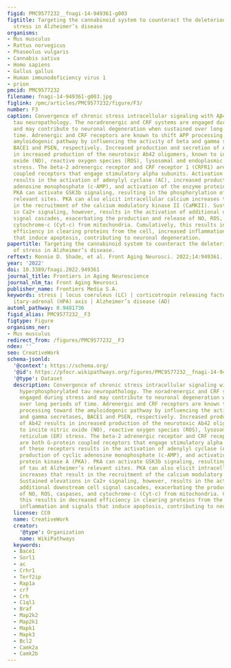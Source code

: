```yaml
---
figid: PMC9577232__fnagi-14-949361-g003
figtitle: Targeting the cannabinoid system to counteract the deleterious effects of
  stress in Alzheimer’s disease
organisms:
- Mus musculus
- Rattus norvegicus
- Phaseolus vulgaris
- Cannabis sativa
- Homo sapiens
- Gallus gallus
- Human immunodeficiency virus 1
- prion
pmcid: PMC9577232
filename: fnagi-14-949361-g003.jpg
figlink: /pmc/articles/PMC9577232/figure/F3/
number: F3
caption: Convergence of chronic stress intracellular signaling with Aβ42 and hyperphosphorylated
  tau neuropathology. The noradrenergic and CRF systems are engaged during stress
  and may contribute to neuronal degeneration when sustained over long periods of
  time. Adrenergic and CRF receptors are known to shift APP processing toward the
  amyloidogenic pathway by influencing the activity of beta and gamma secretases,
  BACE1 and PSEN, respectively. Increased production and secretion of Ab42 results
  in increased production of the neurotoxic Ab42 oligomers, known to incite nitric
  oxide (NO), reactive oxygen species (ROS), lysosomal and endoplasmic reticulum (ER)
  stress. The beta-2 adrenergic receptor and CRF receptor 1 (CRFR1) are both G-protein
  coupled receptors that engage stimulatory alpha subunits. Activation of these receptors
  results in the activation of adenylyl cyclase (AC), increased production of cyclic
  adenosine monophosphate (c-AMP), and activation of the enzyme protein kinase A (PKA).
  PKA can activate GSK3b signaling, resulting in the phosphorylation of tau at Alzheimer’s
  relevant sites. PKA can also elicit intracellular calcium increases that result
  in the recruitment of the calcium modulatory kinase II (CaMKII). Sustained elevations
  in Ca2+ signaling, however, results in the activation of additional downstream cell
  signal cascades, exacerbating the production and release of NO, ROS, caspases, and
  cytochrome-c (Cyt-c) from mitochondria. Cumulatively, this results in decreased
  efficiency in clearing proteins from the cell, increased inflammation and signals
  that induce apoptosis, contributing to neuronal degeneration.
papertitle: Targeting the cannabinoid system to counteract the deleterious effects
  of stress in Alzheimer’s disease.
reftext: Ronnie D. Shade, et al. Front Aging Neurosci. 2022;14:949361.
year: '2022'
doi: 10.3389/fnagi.2022.949361
journal_title: Frontiers in Aging Neuroscience
journal_nlm_ta: Front Aging Neurosci
publisher_name: Frontiers Media S.A.
keywords: stress | locus coeruleus (LC) | corticotropin releasing factor (CRF) | hypothalamic-pitu
  itary-adrenal (HPA) axis | Alzheimer’s disease (AD)
automl_pathway: 0.9481736
figid_alias: PMC9577232__F3
figtype: Figure
organisms_ner:
- Mus musculus
redirect_from: /figures/PMC9577232__F3
ndex: ''
seo: CreativeWork
schema-jsonld:
  '@context': https://schema.org/
  '@id': https://pfocr.wikipathways.org/figures/PMC9577232__fnagi-14-949361-g003.html
  '@type': Dataset
  description: Convergence of chronic stress intracellular signaling with Aβ42 and
    hyperphosphorylated tau neuropathology. The noradrenergic and CRF systems are
    engaged during stress and may contribute to neuronal degeneration when sustained
    over long periods of time. Adrenergic and CRF receptors are known to shift APP
    processing toward the amyloidogenic pathway by influencing the activity of beta
    and gamma secretases, BACE1 and PSEN, respectively. Increased production and secretion
    of Ab42 results in increased production of the neurotoxic Ab42 oligomers, known
    to incite nitric oxide (NO), reactive oxygen species (ROS), lysosomal and endoplasmic
    reticulum (ER) stress. The beta-2 adrenergic receptor and CRF receptor 1 (CRFR1)
    are both G-protein coupled receptors that engage stimulatory alpha subunits. Activation
    of these receptors results in the activation of adenylyl cyclase (AC), increased
    production of cyclic adenosine monophosphate (c-AMP), and activation of the enzyme
    protein kinase A (PKA). PKA can activate GSK3b signaling, resulting in the phosphorylation
    of tau at Alzheimer’s relevant sites. PKA can also elicit intracellular calcium
    increases that result in the recruitment of the calcium modulatory kinase II (CaMKII).
    Sustained elevations in Ca2+ signaling, however, results in the activation of
    additional downstream cell signal cascades, exacerbating the production and release
    of NO, ROS, caspases, and cytochrome-c (Cyt-c) from mitochondria. Cumulatively,
    this results in decreased efficiency in clearing proteins from the cell, increased
    inflammation and signals that induce apoptosis, contributing to neuronal degeneration.
  license: CC0
  name: CreativeWork
  creator:
    '@type': Organization
    name: WikiPathways
  keywords:
  - Bace1
  - Sorl1
  - ac
  - Crhr1
  - Terf2ip
  - Rap1a
  - crf
  - Crh
  - C1ql1
  - Braf
  - Map2k2
  - Map2k1
  - Mapk1
  - Mapk3
  - Bcl2
  - Camk2a
  - Camk2b
---
```

